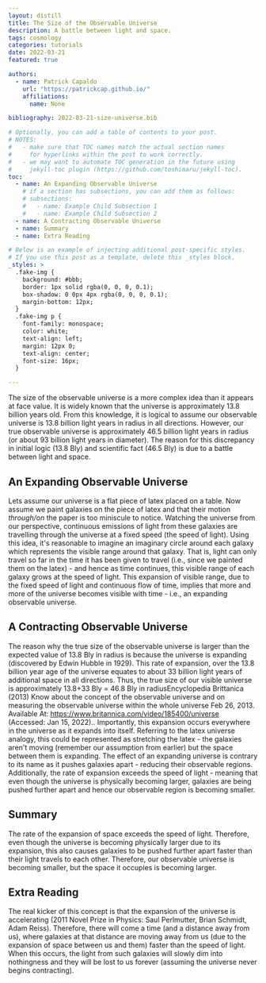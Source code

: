 ```yaml
---
layout: distill
title: The Size of the Observable Universe
description: A battle between light and space.
tags: cosmology
categories: tutorials
date: 2022-03-21
featured: true

authors:
  - name: Patrick Capaldo
    url: "https://patrickcap.github.io/"
    affiliations:
      name: None

bibliography: 2022-03-21-size-universe.bib

# Optionally, you can add a table of contents to your post.
# NOTES:
#   - make sure that TOC names match the actual section names
#     for hyperlinks within the post to work correctly.
#   - we may want to automate TOC generation in the future using
#     jekyll-toc plugin (https://github.com/toshimaru/jekyll-toc).
toc:
  - name: An Expanding Observable Universe
    # if a section has subsections, you can add them as follows:
    # subsections:
    #   - name: Example Child Subsection 1
    #   - name: Example Child Subsection 2
  - name: A Contracting Observable Universe
  - name: Summary
  - name: Extra Reading

# Below is an example of injecting additional post-specific styles.
# If you use this post as a template, delete this _styles block.
_styles: >
  .fake-img {
    background: #bbb;
    border: 1px solid rgba(0, 0, 0, 0.1);
    box-shadow: 0 0px 4px rgba(0, 0, 0, 0.1);
    margin-bottom: 12px;
  }
  .fake-img p {
    font-family: monospace;
    color: white;
    text-align: left;
    margin: 12px 0;
    text-align: center;
    font-size: 16px;
  }

---
```


The size of the observable universe is a more complex idea than it appears at face value. It is widely known that the universe is approximately 13.8 billion years old. From this knowledge, it is logical to assume our observable universe is 13.8 billion light years in radius in all directions. However, our true observable universe is approximately 46.5 billion light years in radius (or about 93 billion light years in diameter). The reason for this discrepancy in initial logic (13.8 Bly) and scientific fact (46.5 Bly) is due to a battle between light and space.

## An Expanding Observable Universe

Lets assume our universe is a flat piece of latex placed on a table. Now assume we paint galaxies on the piece of latex and that their motion <i>through/on</i> the paper is too miniscule to notice. Watching the universe from our perspective, continuous emissions of light from these galaxies are travelling through the universe at a fixed speed (the speed of light). Using this idea, it's reasonable to imagine an imaginary circle around each galaxy which represents the visible range around that galaxy. That is, light can only travel so far in the time it has been given to travel (i.e., since we painted them on the latex) - and hence as time continues, this visible range of each galaxy grows at the speed of light. This expansion of visible range, due to the fixed speed of light and continuous flow of time, implies that more and more of the universe becomes visible with time - i.e., an expanding observable universe.

## A Contracting Observable Universe

The reason why the true size of the observable universe is larger than the expected value of 13.8 Bly in radius is because the universe is expanding (discovered by Edwin Hubble in 1929). This rate of expansion, over the 13.8 billion year age of the universe equates to about 33 billion light years of additional space in all directions. Thus, the true size of our visible universe is approximately 13.8+33 Bly = 46.8 Bly in radius<d-footnote>Encyclopedia Brittanica (2013) Know about the concept of the observable universe and on measuring the observable universe within the whole universe Feb 26, 2013. Available At: https://www.britannica.com/video/185400/universe (Accessed: Jan 15, 2022).</d-footnote>. Importantly, this expansion occurs everywhere in the universe as it expands into itself. Referring to the latex universe analogy, this could be represented as stretching the latex - the galaxies aren't moving (remember our assumption from earlier) but the space between them is expanding. The effect of an expanding universe is contrary to its name as it pushes galaxies apart - reducing their observable regions. Additionally, the rate of expansion exceeds the speed of light - meaning that even though the universe is physically becoming larger, galaxies are being pushed further apart and hence our observable region is becoming smaller.

## Summary

The rate of the expansion of space exceeds the speed of light. Therefore, even though the universe is becoming physically larger due to its expansion, this also causes galaxies to be pushed further apart faster than their light travels to each other. Therefore, our observable universe is becoming smaller, but the space it occupies is becoming larger.

## Extra Reading

The real kicker of this concept is that the expansion of the universe is accelerating (2011 Novel Prize in Physics: Saul Perlmutter, Brian Schmidt, Adam Reiss). Therefore, there will come a time (and a distance away from us), where galaxies at that distance are moving away from us (due to the expansion of space between us and them) faster than the speed of light. When this occurs, the light from such galaxies will slowly dim into nothingness and they will be lost to us forever (assuming the universe never begins contracting).

